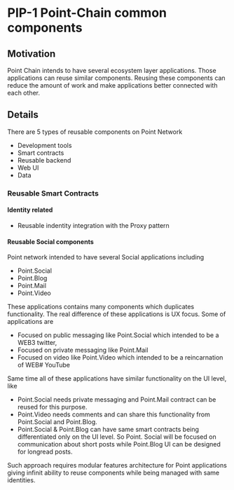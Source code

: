# PIP-1 Point-Chain common components

## Motivation

Point Chain intends to have several ecosystem layer applications. Those applications can reuse similar components. Reusing these components can reduce the amount of work and make applications better connected with each other.


## Details

There are 5 types of reusable components on Point Network

* Development tools 
* Smart contracts
* Reusable backend
* Web UI 
* Data

### Reusable Smart Contracts

#### Identity related

* Reusable indentity integration with the Proxy pattern

#### Reusable Social components

Point network intended to have several Social applications including

* Point.Social
* Point.Blog
* Point.Mail
* Point.Video

These applications contains many components which duplicates functionality. The real difference of these applications is UX focus. Some of applications are 
* Focused on public messaging like Point.Social which intended to be a WEB3 twitter,  
* Focused on private messaging like Point.Mail
* Focused on video like Point.Video which intended to be a reincarnation of WEB# YouTube

Same time all of these applications have similar functionality on the UI level, like 
* Point.Social needs private messaging and Point.Mail contract can be reused for this purpose. 
* Point.Video needs comments and can share this functionality from Point.Social and Point.Blog.
* Point.Social & Point.Blog can have same smart contracts being differentiated only on the UI level. So Point. Social will be focused on communication about short posts while Point.Blog UI can be designed for longread posts.

Such approach requires modular features architecture for Point applications giving infinit ability to reuse components while being managed with same identities.